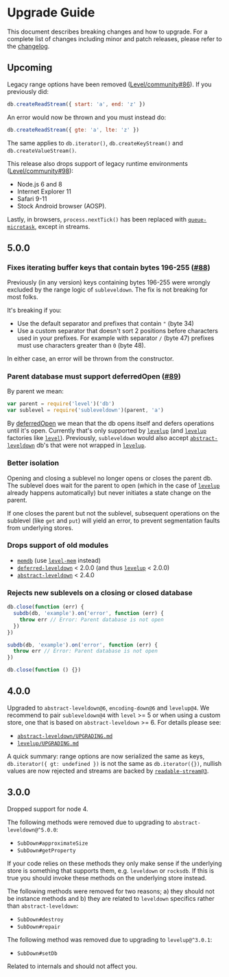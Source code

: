 # Upgrade Guide

This document describes breaking changes and how to upgrade. For a complete list of changes including minor and patch releases, please refer to the [changelog](CHANGELOG.md).

## Upcoming

Legacy range options have been removed ([Level/community#86](https://github.com/Level/community/issues/86)). If you previously did:

```js
db.createReadStream({ start: 'a', end: 'z' })
```

An error would now be thrown and you must instead do:

```js
db.createReadStream({ gte: 'a', lte: 'z' })
```

The same applies to `db.iterator()`, `db.createKeyStream()` and `db.createValueStream()`.

This release also drops support of legacy runtime environments ([Level/community#98](https://github.com/Level/community/issues/98)):

- Node.js 6 and 8
- Internet Explorer 11
- Safari 9-11
- Stock Android browser (AOSP).

Lastly, in browsers, `process.nextTick()` has been replaced with [`queue-microtask`](https://github.com/feross/queue-microtask), except in streams.

## 5.0.0

### Fixes iterating buffer keys that contain bytes 196-255 ([#88](https://github.com/level/subleveldown/issues/88))

Previously (in any version) keys containing bytes 196-255 were wrongly excluded by the range logic of `subleveldown`. The fix is not breaking for most folks.

It's breaking if you:

- Use the default separator and prefixes that contain `"` (byte 34)
- Use a custom separator that doesn't sort 2 positions before characters used in your prefixes. For example with separator `/` (byte 47) prefixes must use characters greater than `0` (byte 48).

In either case, an error will be thrown from the constructor.

### Parent database must support deferredOpen ([#89](https://github.com/level/subleveldown/issues/89))

By parent we mean:

```js
var parent = require('level')('db')
var sublevel = require('subleveldown')(parent, 'a')
```

By [deferredOpen](https://github.com/Level/supports#deferredopen-boolean) we mean that the db opens itself and defers operations until it's open. Currently that's only supported by [`levelup`](https://github.com/Level/levelup) (and [`levelup`](https://github.com/Level/levelup) factories like [`level`](https://github.com/Level/level)). Previously, `subleveldown` would also accept [`abstract-leveldown`](https://github.com/Level/abstract-leveldown) db's that were not wrapped in [`levelup`](https://github.com/Level/levelup).

### Better isolation

Opening and closing a sublevel no longer opens or closes the parent db. The sublevel does wait for the parent to open (which in the case of [`levelup`](https://github.com/Level/levelup) already happens automatically) but never initiates
a state change on the parent.

If one closes the parent but not the sublevel, subsequent operations on the sublevel (like `get` and `put`) will yield an error, to prevent segmentation faults from underlying stores.

### Drops support of old modules

- [`memdb`](https://github.com/juliangruber/memdb) (use [`level-mem`](https://github.com/Level/mem) instead)
- [`deferred-leveldown`](https://github.com/Level/deferred-leveldown) &lt; 2.0.0 (and thus [`levelup`](https://github.com/Level/levelup) &lt; 2.0.0)
- [`abstract-leveldown`](https://github.com/Level/abstract-leveldown) &lt; 2.4.0

### Rejects new sublevels on a closing or closed database

```js
db.close(function (err) {
  subdb(db, 'example').on('error', function (err) {
    throw err // Error: Parent database is not open
  })
})
```

```js
subdb(db, 'example').on('error', function (err) {
  throw err // Error: Parent database is not open
})

db.close(function () {})
```

## 4.0.0

Upgraded to `abstract-leveldown@6`, `encoding-down@6` and `levelup@4`. We recommend to pair `subleveldown@4` with `level` >= 5 or when using a custom store, one that is based on `abstract-leveldown` >= 6. For details please see:

- [`abstract-leveldown/UPGRADING.md`](https://github.com/Level/abstract-leveldown/blob/master/UPGRADING.md)
- [`levelup/UPGRADING.md`](https://github.com/Level/levelup/blob/master/UPGRADING.md)

A quick summary: range options are now serialized the same as keys, `db.iterator({ gt: undefined })` is not the same as `db.iterator({})`, nullish values are now rejected and streams are backed by [`readable-stream@3`](https://github.com/nodejs/readable-stream#version-3xx).

## 3.0.0

Dropped support for node 4.

The following methods were removed due to upgrading to `abstract-leveldown@^5.0.0`:

- `SubDown#approximateSize`
- `SubDown#getProperty`

If your code relies on these methods they only make sense if the underlying store is something that supports them, e.g. `leveldown` or `rocksdb`. If this is true you should invoke these methods on the underlying store instead.

The following methods were removed for two reasons; a) they should not be instance methods and b) they are related to `leveldown` specifics rather than `abstract-leveldown`:

- `SubDown#destroy`
- `SubDown#repair`

The following method was removed due to upgrading to `levelup@^3.0.1`:

- `SubDown#setDb`

Related to internals and should not affect you.
